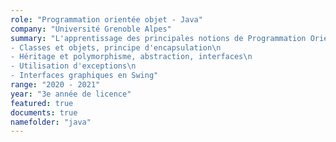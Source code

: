 ```yaml
---
role: "Programmation orientée objet - Java"
company: "Université Grenoble Alpes"
summary: "L'apprentissage des principales notions de Programmation Orientée Objet (POO), ainsi que leur mise en pratique avec le langage Java.\n
- Classes et objets, principe d'encapsulation\n
- Héritage et polymorphisme, abstraction, interfaces\n
- Utilisation d'exceptions\n
- Interfaces graphiques en Swing"
range: "2020 - 2021"
year: "3e année de licence"
featured: true
documents: true
namefolder: "java"
---
```

